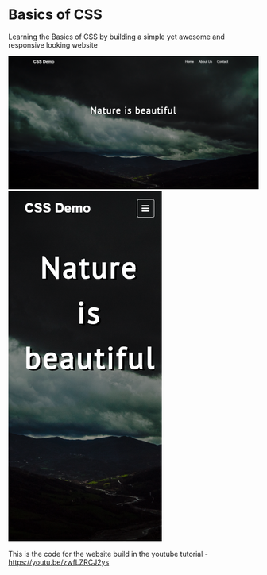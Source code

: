 # Basics of CSS
Learning the Basics of CSS by building a simple yet awesome and responsive looking website

![alt text](https://github.com/saranshseth93/bascis-of-css/blob/master/Assets/CSS_Demo.png)
![alt text](https://github.com/saranshseth93/bascis-of-css/blob/master/Assets/CSS_Demo-mobile.png)

This is the code for the website build in the youtube tutorial - https://youtu.be/zwfLZRCJ2ys

